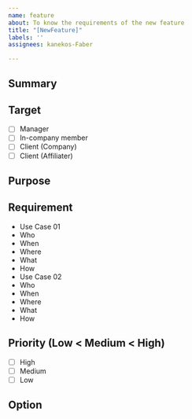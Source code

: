 ```yaml
---
name: feature
about: To know the requirements of the new feature
title: "[NewFeature]"
labels: ''
assignees: kanekos-Faber

---
```


## Summary
<!-- Write the Summary -->

## Target
<!-- Change from [ ] to [x] -->
- [ ] Manager
- [ ] In-company member
- [ ] Client (Company)
- [ ] Client (Affiliater)

## Purpose
<!-- Write the purpose to make this feature -->

## Requirement
<!-- Write the Use Case as much as as possible -->
- Use Case 01
 - Who
 - When
 - Where
 - What
 - How
- Use Case 02
 - Who
 - When
 - Where
 - What
 - How

## Priority (Low < Medium < High)
<!-- Change from [ ] to [x] -->
- [ ] High
- [ ] Medium
- [ ] Low

## Option
<!-- Write the oprional information -->

